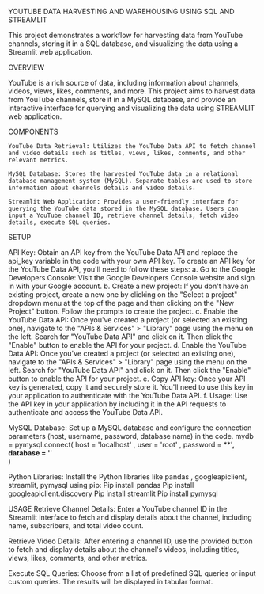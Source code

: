 YOUTUBE DATA HARVESTING AND WAREHOUSING USING SQL AND STREAMLIT

This project demonstrates a workflow for harvesting data from YouTube channels, storing it in a SQL database, and visualizing the data using a Streamlit web application.

OVERVIEW

YouTube is a rich source of data, including information about channels, videos, views, likes, comments, and more. This project aims to harvest data from YouTube channels, store it in a MySQL database, and provide an interactive interface for querying and visualizing the data using STREAMLIT web application.

COMPONENTS

 	YouTube Data Retrieval: Utilizes the YouTube Data API to fetch channel and video details such as titles, views, likes, comments, and other relevant metrics.

 	MySQL Database: Stores the harvested YouTube data in a relational database management system (MySQL). Separate tables are used to store information about channels details and video details.

 	Streamlit Web Application: Provides a user-friendly interface for querying the YouTube data stored in the MySQL database. Users can input a YouTube channel ID, retrieve channel details, fetch video details, execute SQL queries.

SETUP

API Key: Obtain an API key from the YouTube Data API and replace the api_key variable in the code with your own API key.
To create an API key for the YouTube Data API, you'll need to follow these steps:
a.	Go to the Google Developers Console: Visit the Google Developers Console website and sign in with your Google account.
b.	Create a new project: If you don't have an existing project, create a new one by clicking on the "Select a project" dropdown menu at the top of the page and then clicking on the "New Project" button. Follow the prompts to create the project.
c.	Enable the YouTube Data API: Once you've created a project (or selected an existing one), navigate to the "APIs & Services" > "Library" page using the menu on the left. Search for "YouTube Data API" and click on it. Then click the "Enable" button to enable the API for your project.
d.	Enable the YouTube Data API: Once you've created a project (or selected an existing one), navigate to the "APIs & Services" > "Library" page using the menu on the left. Search for "YouTube Data API" and click on it. Then click the "Enable" button to enable the API for your project.
e.	Copy API key: Once your API key is generated, copy it and securely store it. You'll need to use this key in your application to authenticate with the YouTube Data API.
f.	Usage: Use the API key in your application by including it in the API requests to authenticate and access the YouTube Data API.


MySQL Database: Set up a MySQL database and configure the connection parameters (host, username, password, database name) in the code.
mydb = pymysql.connect( 
host = 'localhost' ,
user = 'root'   ,
password = ********', 
database = '******'  
)

Python Libraries: Install the Python libraries like pandas , googleapiclient, streamlit, pymysql using pip:
Pip install pandas
Pip install googleapiclient.discovery
Pip install streamlit
Pip install pymysql

USAGE
Retrieve Channel Details: Enter a YouTube channel ID in the Streamlit interface to fetch and display details about the channel, including name, subscribers, and total video count.

Retrieve Video Details: After entering a channel ID, use the provided button to fetch and display details about the channel's videos, including titles, views, likes, comments, and other metrics.

Execute SQL Queries: Choose from a list of predefined SQL queries or input custom queries. The results will be displayed in tabular format.

